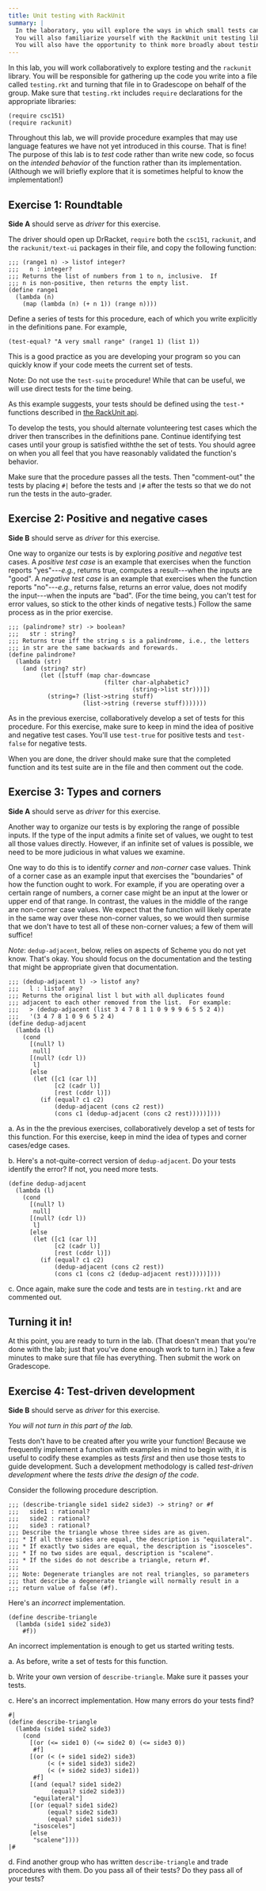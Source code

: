```yaml
---
title: Unit testing with RackUnit
summary: |
  In the laboratory, you will explore the ways in which small tests can help you develop and update code.
  You will also familiarize yourself with the RackUnit unit testing library.
  You will also have the opportunity to think more broadly about testing.
---
```


In this lab, you will work collaboratively to explore testing and the `rackunit` library.  You will be responsible for gathering up the code you write into a file called `testing.rkt` and turning that file in to Gradescope on behalf of the group.  Make sure that `testing.rkt` includes `require` declarations for the appropriate libraries:

```drracket
(require csc151)
(require rackunit)
```

Throughout this lab, we will provide procedure examples that may use language features we have not yet introduced in this course.  That is fine!  The purpose of this lab is to *test* code rather than write new code, so focus on the *intended behavior* of the function rather than its implementation.  (Although we will briefly explore that it is sometimes helpful to know the implementation!)

## Exercise 1: Roundtable

**Side A** should serve as *driver* for this exercise.

The driver should open up DrRacket, `require` both the `csc151`, `rackunit`, and the `rackunit/text-ui` packages in their file, and copy the following function:

~~~racket
;;; (range1 n) -> listof integer?
;;;   n : integer?
;;; Returns the list of numbers from 1 to n, inclusive.  If
;;; n is non-positive, then returns the empty list.
(define range1
  (lambda (n)
    (map (lambda (n) (+ n 1)) (range n))))
~~~

Define a series of tests for this procedure, each of which you write explicitly in the definitions pane.  For example,

~~~racket
(test-equal? "A very small range" (range1 1) (list 1))
~~~

This is a good practice as you are developing your program so you can quickly know if your code meets the current set of tests.

Note: Do not use the `test-suite` procedure!  While that can be useful, we will use direct tests for the time being.

As this example suggests, your tests should be defined using the `test-*` functions described in [the RackUnit api](https://docs.racket-lang.org/rackunit/api.html).

To develop the tests, you should alternate volunteering test cases which the driver then transcribes in the definitions pane.  Continue identifying test cases until your group is satisfied withthe the set of tests.  You should agree on when you all feel that you have reasonably validated the function's behavior.

Make sure that the procedure passes all the tests.  Then "comment-out" the tests by placing `#|` before the tests and `|#` after the tests so that we do not run the tests in the auto-grader.

## Exercise 2: Positive and negative cases

**Side B** should serve as *driver* for this exercise.

One way to organize our tests is by exploring *positive* and *negative* test cases.  A _positive test case_ is an example that exercises when the function reports "yes"---*e.g.*, returns true, computes a result---when the inputs are "good".  A _negative test case_ is an example that exercises when the function reports "no"---*e.g.*, returns false, returns an error value, does not modify the input---when the inputs are "bad".  (For the time being, you can't test for error values, so stick to the other kinds of negative tests.) Follow the same process as in the prior exercise.

~~~racket
;;; (palindrome? str) -> boolean?
;;;   str : string?
;;; Returns true iff the string s is a palindrome, i.e., the letters
;;; in str are the same backwards and forewards.
(define palindrome?
  (lambda (str)
    (and (string? str)
         (let ([stuff (map char-downcase 
                           (filter char-alphabetic?
                                   (string->list str)))])
           (string=? (list->string stuff)
                     (list->string (reverse stuff)))))))
~~~

As in the previous exercise, collaboratively develop a set of tests for this procedure.  For this exercise, make sure to keep in mind the idea of positive and negative test cases.  You'll use `test-true` for positive tests and `test-false` for negative tests.

When you are done, the driver should make sure that the completed function and its test suite are in the file and then comment out the code.

## Exercise 3: Types and corners

**Side A** should serve as *driver* for this exercise.

Another way to organize our tests is by exploring the range of possible inputs.  If the type of the input admits a finite set of values, we ought to test all those values directly.  However, if an infinite set of values is possible, we need to be more judicious in what values we examine.

One way to do this is to identify *corner* and *non-corner* case values.  Think of a corner case as an example input that exercises the "boundaries" of how the function ought to work.  For example, if you are operating over a certain range of numbers, a corner case might be an input at the lower or upper end of that range.  In contrast, the values in the middle of the range are non-corner case values.  We expect that the function will likely operate in the same way over these non-corner values, so we would then surmise that we don't have to test all of these non-corner values; a few of them will suffice!

*Note*: `dedup-adjacent`, below, relies on aspects of Scheme you do not yet know.  That's okay.  You should focus on the documentation and the testing that might be appropriate given that documentation.

~~~racket
;;; (dedup-adjacent l) -> listof any?
;;;   l : listof any?
;;; Returns the original list l but with all duplicates found
;;; adjacent to each other removed from the list.  For example:
;;;   > (dedup-adjacent (list 3 4 7 8 1 1 0 9 9 9 6 5 5 2 4))
;;;   '(3 4 7 8 1 0 9 6 5 2 4)
(define dedup-adjacent
  (lambda (l)
    (cond 
      [(null? l)
       null]
      [(null? (cdr l)) 
       l]
      [else
       (let ([c1 (car l)]
             [c2 (cadr l)]
             [rest (cddr l)])
         (if (equal? c1 c2)
             (dedup-adjacent (cons c2 rest))
             (cons c1 (dedup-adjacent (cons c2 rest)))))])))
~~~

a. As in the the previous exercises, collaboratively develop a set of tests for this function.  For this exercise, keep in mind the idea of types and corner cases/edge cases.

b. Here's a not-quite-correct version of `dedup-adjacent`.  Do your tests identify the error?  If not, you need more tests.

```drracket
(define dedup-adjacent
  (lambda (l)
    (cond
      [(null? l)
       null]
      [(null? (cdr l))
       l]
      [else
       (let ([c1 (car l)]
             [c2 (cadr l)]
             [rest (cddr l)])
         (if (equal? c1 c2)
             (dedup-adjacent (cons c2 rest))
             (cons c1 (cons c2 (dedup-adjacent rest)))))])))
```


c. Once again, make sure the code and tests are in `testing.rkt` and are commented out.

## Turning it in!

At this point, you are ready to turn in the lab.  (That doesn't mean that you're done with the lab; just that you've done enough work to turn in.) Take a few minutes to make sure that file has everything.  Then submit the work on Gradescope.

## Exercise 4: Test-driven development

**Side B** should serve as *driver* for this exercise.

_You will not turn in this part of the lab._

Tests don't have to be created after you write your function!  Because we frequently implement a function with examples in mind to begin with, it is useful to codify these examples as tests *first* and then use those tests to guide development.  Such a development methodology is called *test-driven development* where the *tests drive the design of the code*.

Consider the following procedure description.

```drracket
;;; (describe-triangle side1 side2 side3) -> string? or #f
;;;   side1 : rational?
;;;   side2 : rational?
;;;   side3 : rational?
;;; Describe the triangle whose three sides are as given.
;;; * If all three sides are equal, the description is "equilateral".
;;; * If exactly two sides are equal, the description is "isosceles".
;;; * If no two sides are equal, description is "scalene".
;;; * If the sides do not describe a triangle, return #f.  
;;;
;;; Note: Degenerate triangles are not real triangles, so parameters
;;; that describe a degenerate triangle will normally result in a
;;; return value of false (#f).
```

Here's an *incorrect* implementation.

```drracket
(define describe-triangle
  (lambda (side1 side2 side3)
    #f))
```

An incorrect implementation is enough to get us started writing tests.

a. As before, write a set of tests for this function. 

b. Write your own version of `describe-triangle`.  Make sure it passes your tests.

c. Here's an incorrect implementation.  How many errors do your tests find?

```
#|
(define describe-triangle
  (lambda (side1 side2 side3)
    (cond
      [(or (<= side1 0) (<= side2 0) (<= side3 0))
       #f]
      [(or (< (+ side1 side2) side3) 
           (< (+ side1 side3) side2)
           (< (+ side2 side3) side1))
       #f]
      [(and (equal? side1 side2)
            (equal? side2 side3))
       "equilateral"]
      [(or (equal? side1 side2)
           (equal? side2 side3)
           (equal? side1 side3))
       "isosceles"]
      [else
       "scalene"])))
|#
```

d. Find another group who has written `describe-triangle` and trade procedures with them.  Do you pass all of their tests?  Do they pass all of your tests?

<!-- 
Issues tests of `describe-triangle` should check.

In an ideal world, we'd look at each group's test suite and design
an algorithm that is incorrect, but passes their test suite.  I'm
crossing my fingers that this is a natural progression.  If you
have the time, you can build your own from the ones below.  For
example, if they figure out the issue of inexact/exact early on,
you can replace "equal?" with "=" in some of the earlier ones.

* Inputs with zero or negative side-lengths.  #f
    * Version 1 only checks this for the first parameter.
  Remaining versions check it for all three sides.
* All reasonable pairs of sides for isosceles.  "isosceles"
    * Versions 1 and 2 only check side1/side2 and side2/side3, which
      are the most common pairs.
    * Remaining versions check it for all three pairs.
* Other non-triangles: Sum of two sides <= the remaining side
    * Versions 1-3 don't check
    * Version 4 only checks the first two versus the third
* Exact/inexact sides (e.g., (2.1 21/10 3), which should be isosceles.)
* Degenerate triangles (two or more sides are equal).

; Version 1 (incorrect)
(define describe-triangle
  (lambda (side1 side2 side3)
    (cond
      [(<= side1 0)
       #f]
      [(and (equal? side1 side2)
            (equal? side2 side3))
       "equilateral"]
      [(or (equal? side1 side2)
           (equal? side2 side3))
       "isosceles"]
      [else
       "scalene"])))

; Version 2 (incorrect)
(define describe-triangle
  (lambda (side1 side2 side3)
    (cond
      [(or (<= side1 0) (<= side2 0) (<= side3 0))
       #f]
      [(and (equal? side1 side2)
            (equal? side2 side3))
       "equilateral"]
      [(or (equal? side1 side2)
           (equal? side2 side3))
       "isosceles"]
      [else
       "scalene"])))

; Version 3 (incorrect)
(define describe-triangle
  (lambda (side1 side2 side3)
    (cond
      [(or (<= side1 0) (<= side2 0) (<= side3 0))
       #f]
      [(and (equal? side1 side2)
            (equal? side2 side3))
       "equilateral"]
      [(or (equal? side1 side2)
           (equal? side2 side3)
           (equal? side1 side3))
       "isosceles"]
      [else
       "scalene"])))

; Version 4 (incorrect)
(define describe-triangle
  (lambda (side1 side2 side3)
    (cond
      [(or (<= side1 0) (<= side2 0) (<= side3 0))
       #f]
      [(<= (+ side1 side2) side3)
       #f]
      [(and (equal? side1 side2)
            (equal? side2 side3))
       "equilateral"]
      [(or (equal? side1 side2)
           (equal? side2 side3)
           (equal? side1 side3))
       "isosceles"]
      [else
       "scalene"])))

; Version 5 (incorrect)
(define describe-triangle
  (lambda (side1 side2 side3)
    (cond
      [(or (<= side1 0) (<= side2 0) (<= side3 0))
       #f]
      [(or (<= (+ side1 side2) side3) 
           (<= (+ side1 side3) side2)
           (<= (+ side2 side3) side1))
       #f]
      [(and (equal? side1 side2)
            (equal? side2 side3))
       "equilateral"]
      [(or (equal? side1 side2)
           (equal? side2 side3)
           (equal? side1 side3))
       "isosceles"]
      [else
       "scalene"])))

; Final version
(define describe-triangle
  (lambda (side1 side2 side3)
    (cond
      [(or (<= side1 0) (<= side2 0) (<= side3 0))
       #f]
      [(or (<= (+ side1 side2) side3)
           (<= (+ side1 side3) side2)
           (<= (+ side2 side3) side1))
       #f]
      [(= side1 side2 side3)
       "equilateral"]
      [(or (= side1 side2)
           (= side2 side3)
           (= side1 side3))
       "isosceles"]
      [else
       "scalene"])))

-->
